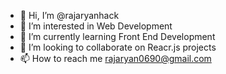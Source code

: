 - 👋 Hi, I’m @rajaryanhack
- 👀 I’m interested in Web Development
- 🌱 I’m currently learning Front End Development
- 💞️ I’m looking to collaborate on Reacr.js projects
- 📫 How to reach me rajaryan0690@gmail.com

<!---
rajaryanhack/rajaryanhack is a ✨ special ✨ repository because its `README.md` (this file) appears on your GitHub profile.
You can click the Preview link to take a look at your changes.
--->
